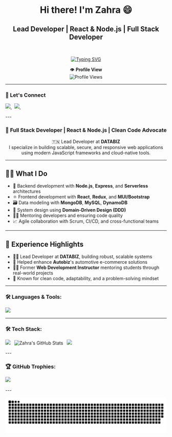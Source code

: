 <h1 align="center">Hi there! I'm Zahra 😄</h1>
<h2 align="center">Lead Developer | React & Node.js | Full Stack Developer</h2>
<br>

<p align="center">
  <a href="https://www.google.com/search?q=zahra+boukthir+developer">
    <img src="https://readme-typing-svg.herokuapp.com/?lines=Welcome%20to%20my%20GitHub!;Clean%20Code%20is%20My%20Craft%20💎;Lead%20Dev%20at%20Databiz%20🚀;Always%20Learning%20and%20Mentoring%20🌱&font=Bold%20Code&center=true&color=00BFFF&pause=2000" alt="Typing SVG">
  </a>
</p>
<p align="center">
  👁️ <strong>Profile View</strong><br />
  <!-- <img src="https://profile-counter.glitch.me/zahraboukthir/count.svg" alt="Visitor Count" /> -->
<img src="https://komarev.com/ghpvc/?username=zahraboukthir&style=flat&color=blueviolet" height="25" alt="Profile Views"/>
</p>


---
<h3 align="left">🤝 Let's Connect</h3>
  <p align="left">
    <a href="https://www.linkedin.com/in/zahra-boukthir-748591185"> <!-- LinkedIn Profile -->
      <img src="https://raw.githubusercontent.com/rahuldkjain/github-profile-readme-generator/master/src/images/icons/Social/linked-in-alt.svg" height="45"/>
    </a>&nbsp;
  <a href="mailto:zahraboukthir@gmail.com">
    <img src="https://img.icons8.com/color/48/000000/gmail-new.png" height="45"/>
  </a>&nbsp;
<!-- &nbsp; -->

  </p>
---
<h3 align="center">🚀 Full Stack Developer | React & Node.js | Clean Code Advocate</h3>

<p align="center">
  🇹🇳 Lead Developer at <strong>DATABIZ</strong><br>
  I specialize in building scalable, secure, and responsive web applications using modern JavaScript frameworks and cloud-native tools.
</p>

---

## 👩‍💻 What I Do

- 🔧 Backend development with <strong>Node.js</strong>, <strong>Express</strong>, and <strong>Serverless</strong> architectures  
- ⚛️ Frontend development with <strong>React</strong>, <strong>Redux</strong>, and <strong>MUI/Bootstrap</strong>  
- 🗃️ Data modeling with <strong>MongoDB</strong>, <strong>MySQL</strong>, <strong>DynamoDB</strong>  
- 📐 System design using <strong>Domain-Driven Design (DDD)</strong>  
- 👩‍🏫 Mentoring developers and ensuring code quality  
- 📈 Agile collaboration with Scrum, CI/CD, and cross-functional teams

---

## 💼 Experience Highlights

- 👩‍💼 Lead Developer at <strong>DATABIZ</strong>, building robust, scalable systems  
- 🚗 Helped enhance <strong>Autobiz</strong>'s automotive e-commerce solutions  
- 👩‍🏫 Former <strong>Web Development Instructor</strong> mentoring students through real-world projects  
- 💬 Known for clean code, adaptability, and a problem-solving mindset
---

<h3 align="left">🛠️ Languages & Tools:</h3>
<p align="left">
  <img src="https://go-skill-icons.vercel.app/api/icons?i=js,ts,react,nodejs,express,mongodb,mysql,dynamodb,bootstrap,mui,git,python,figma,vite,vercel"/>
</p>

---

<h3 align="left"> 🛠️ Tech Stack:</h3>
<p align="left">
  <img src="https://github-readme-stats.vercel.app/api/top-langs?username=zahraboukthir&layout=compact&langs_count=8&theme=tokyonight" height="120"/>
  &nbsp;  <img src="https://github-readme-stats.vercel.app/api?username=zahraboukthir&theme=tokyonight&show_icons=true&hide=issues" alt="Zahra's GitHub Stats" />
   &nbsp;
  <img src="https://streak-stats.demolab.com/?user=zahraboukthir&theme=tokyonight" height="120"/>
</p>
---

<h3 align="left">🏆 GitHub Trophies:</h3>
<p align="left">
  <img src="https://github-profile-trophy.vercel.app/?username=zahraboukthir&theme=onestar&row=1&column=7"/>
</p>
---

<p align="center">
  <img src="https://raw.githubusercontent.com/platane/platane/output/github-contribution-grid-snake-dark.svg" alt="GitHub Contribution Snake"/>
</p>



<!-- 
<p>
  <code><img height="25" src="https://raw.githubusercontent.com/github/explore/main/topics/javascript/javascript.png" alt="JavaScript" /></code>
  <code><img height="25" src="https://raw.githubusercontent.com/github/explore/main/topics/typescript/typescript.png" alt="TypeScript" /></code>
  <code><img height="25" src="https://raw.githubusercontent.com/github/explore/main/topics/react/react.png" alt="React" /></code>
  <code><img height="25" src="https://raw.githubusercontent.com/github/explore/main/topics/redux/redux.png" alt="Redux" /></code>
  <code><img height="25" src="https://raw.githubusercontent.com/github/explore/main/topics/nodejs/nodejs.png" alt="Node.js" /></code>
  <code><img height="25" src="https://raw.githubusercontent.com/github/explore/main/topics/mongodb/mongodb.png" alt="MongoDB" /></code>
  <code><img height="25" src="https://raw.githubusercontent.com/github/explore/main/topics/mysql/mysql.png" alt="MySQL" /></code>
  <code><img height="25" src="https://raw.githubusercontent.com/github/explore/main/topics/bootstrap/bootstrap.png" alt="Bootstrap" /></code>
  <code><img height="25" src="https://raw.githubusercontent.com/github/explore/main/topics/git/git.png" alt="Git" /></code>
  <code><img height="25" src="https://raw.githubusercontent.com/github/explore/main/topics/python/python.png" alt="Python" /></code>
</p>

--- -->

<!-- Optional: GitHub streak and snake animation
<p align="center">
  <img src="https://streak-stats.demolab.com/?user=zahraboukthir&theme=tokyonight" alt="GitHub Streak" />
</p>

<p align="center">
  <img src="https://raw.githubusercontent.com/platane/platane/output/github-contribution-grid-snake-dark.svg" alt="Snake animation" />
</p>
-->

<!-- 
<p>
  <a href="https://www.linkedin.com/in/zahra-boukthir-748591185">
    <img alt="LinkedIn" src="https://img.shields.io/badge/LinkedIn-zahraboukthir-blue?style=flat-square&logo=linkedin">
  </a>
  <a href="mailto:zahraboukthir@gmail.com">
    <img alt="Email" src="https://img.shields.io/badge/Email-zahraboukthir@gmail.com-blue?style=flat-square&logo=gmail">
  </a>
</p>

--- -->

